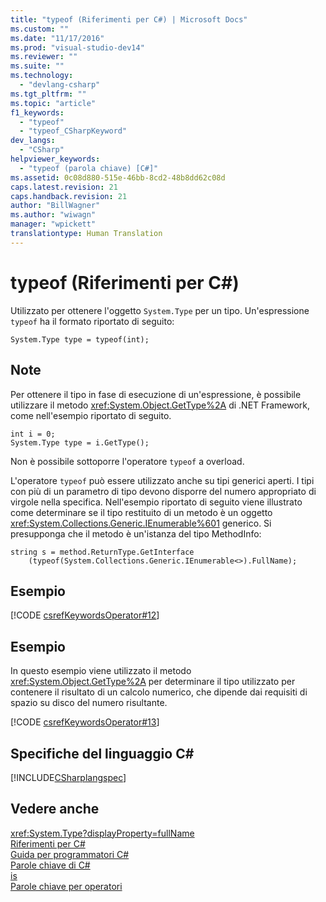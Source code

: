 ```yaml
---
title: "typeof (Riferimenti per C#) | Microsoft Docs"
ms.custom: ""
ms.date: "11/17/2016"
ms.prod: "visual-studio-dev14"
ms.reviewer: ""
ms.suite: ""
ms.technology: 
  - "devlang-csharp"
ms.tgt_pltfrm: ""
ms.topic: "article"
f1_keywords: 
  - "typeof"
  - "typeof_CSharpKeyword"
dev_langs: 
  - "CSharp"
helpviewer_keywords: 
  - "typeof (parola chiave) [C#]"
ms.assetid: 0c08d880-515e-46bb-8cd2-48b8dd62c08d
caps.latest.revision: 21
caps.handback.revision: 21
author: "BillWagner"
ms.author: "wiwagn"
manager: "wpickett"
translationtype: Human Translation
---
```

# typeof (Riferimenti per C#)
Utilizzato per ottenere l'oggetto `System.Type` per un tipo.  Un'espressione `typeof` ha il formato riportato di seguito:  
  
```  
System.Type type = typeof(int);  
```  
  
## Note  
 Per ottenere il tipo in fase di esecuzione di un'espressione, è possibile utilizzare il metodo <xref:System.Object.GetType%2A> di .NET Framework, come nell'esempio riportato di seguito.  
  
```  
int i = 0;  
System.Type type = i.GetType();  
```  
  
 Non è possibile sottoporre l'operatore `typeof` a overload.  
  
 L'operatore `typeof` può essere utilizzato anche su tipi generici aperti.  I tipi con più di un parametro di tipo devono disporre del numero appropriato di virgole nella specifica.  Nell'esempio riportato di seguito viene illustrato come determinare se il tipo restituito di un metodo è un oggetto <xref:System.Collections.Generic.IEnumerable%601> generico.  Si presupponga che il metodo è un'istanza del tipo MethodInfo:  
  
```  
string s = method.ReturnType.GetInterface  
    (typeof(System.Collections.Generic.IEnumerable<>).FullName);  
```  
  
## Esempio  
 [!CODE [csrefKeywordsOperator#12](../CodeSnippet/VS_Snippets_VBCSharp/csrefKeywordsOperator#12)]  
  
## Esempio  
 In questo esempio viene utilizzato il metodo <xref:System.Object.GetType%2A> per determinare il tipo utilizzato per contenere il risultato di un calcolo numerico,  che dipende dai requisiti di spazio su disco del numero risultante.  
  
 [!CODE [csrefKeywordsOperator#13](../CodeSnippet/VS_Snippets_VBCSharp/csrefKeywordsOperator#13)]  
  
## Specifiche del linguaggio C\#  
 [!INCLUDE[CSharplangspec](../../../csharp/language-reference/keywords/includes/csharplangspec_md.md)]  
  
## Vedere anche  
 <xref:System.Type?displayProperty=fullName>   
 [Riferimenti per C\#](../../../csharp/language-reference/index.md)   
 [Guida per programmatori C\#](../../../csharp/programming-guide/index.md)   
 [Parole chiave di C\#](../../../csharp/language-reference/keywords/index.md)   
 [is](../../../csharp/language-reference/keywords/is.md)   
 [Parole chiave per operatori](../../../csharp/language-reference/keywords/operator-keywords.md)